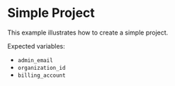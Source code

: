 # Simple Project

This example illustrates how to create a simple project.

Expected variables:
- `admin_email`
- `organization_id`
- `billing_account`
